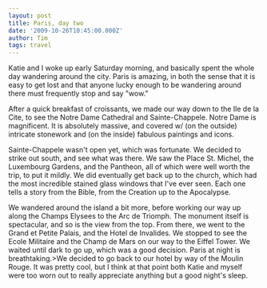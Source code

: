 ```yaml
---
layout: post
title: Paris, day two
date: '2009-10-26T10:45:00.000Z'
author: Tim
tags: travel
---
```


Katie and I woke up early Saturday morning, and basically spent the whole day wandering around the city. Paris is amazing, in both the sense that it is easy to get lost and that anyone lucky enough to be wandering around there must frequently stop and say "wow."  

After a quick breakfast of croissants, we made our way down to the Ile de la Cite, to see the Notre Dame Cathedral and Sainte-Chappele. Notre Dame is magnificent. It is absolutely massive, and covered w/ (on the outside) intricate stonework and (on the inside) fabulous paintings and icons.  

Sainte-Chappele wasn't open yet, which was fortunate. We decided to strike out south, and see what was there. We saw the Place St. Michel, the Luxembourg Gardens, and the Pantheon, all of which were well worth the trip, to put it mildly. We did eventually get back up to the church, which had the most incredible stained glass windows that I've ever seen. Each one tells a story from the Bible, from the Creation up to the Apocalypse.  

We wandered around the island a bit more, before working our way up along the Champs Elysees to the Arc de Triomph. The monument itself is spectacular, and so is the view from the top. From there, we went to the Grand et Petite Palais, and the Hotel de Invalides. We stopped to see the Ecole Militaire and the Champ de Mars on our way to the Eiffel Tower. We waited until dark to go up, which was a good decision. Paris at night is breathtaking.>We decided to go back to our hotel by way of the Moulin Rouge. It was pretty cool, but I think at that point both Katie and myself were too worn out to really appreciate anything but a good night's sleep.
